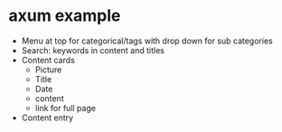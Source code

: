 # axum example

* Menu at top for categorical/tags with drop down for sub categories
* Search: keywords in content and titles
* Content cards
    * Picture
    * Title
    * Date
    * content
    * link for full page
* Content entry
